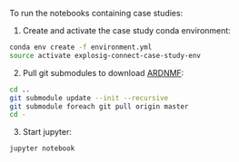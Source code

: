 To run the notebooks containing case studies:

1. Create and activate the case study conda environment:

```sh
conda env create -f environment.yml
source activate explosig-connect-case-study-env
```

2. Pull git submodules to download [ARDNMF](https://github.com/lrgr/ardnmf):

```sh
cd ..
git submodule update --init --recursive
git submodule foreach git pull origin master
cd -
```

3. Start jupyter:

```sh
jupyter notebook
```